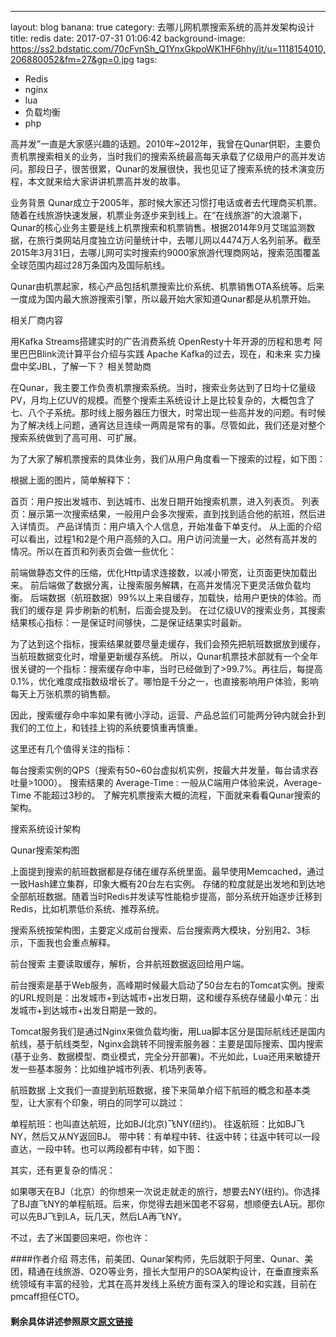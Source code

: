 ---
layout: blog
banana: true
category: 去哪儿网机票搜索系统的高并发架构设计
title:  redis
date:   2017-07-31 01:06:42
background-image: https://ss2.bdstatic.com/70cFvnSh_Q1YnxGkpoWK1HF6hhy/it/u=1118154010,206880052&fm=27&gp=0.jpg
tags:
- Redis
- nginx
- lua
- 负载均衡
- php




 高并发”一直是大家感兴趣的话题。2010年~2012年，我曾在Qunar供职，主要负责机票搜索相关的业务，当时我们的搜索系统最高每天承载了亿级用户的高并发访问。那段日子，很苦很累，Qunar的发展很快，我也见证了搜索系统的技术演变历程，本文就来给大家讲讲机票高并发的故事。

业务背景
Qunar成立于2005年，那时候大家还习惯打电话或者去代理商买机票。随着在线旅游快速发展，机票业务逐步来到线上。在“在线旅游”的大浪潮下，Qunar的核心业务主要是线上机票搜索和机票销售。根据2014年9月艾瑞监测数据，在旅行类网站月度独立访问量统计中，去哪儿网以4474万人名列前茅。截至2015年3月31日，去哪儿网可实时搜索约9000家旅游代理商网站，搜索范围覆盖全球范围内超过28万条国内及国际航线。

Qunar由机票起家，核心产品包括机票搜索比价系统、机票销售OTA系统等。后来一度成为国内最大旅游搜索引擎，所以最开始大家知道Qunar都是从机票开始。

相关厂商内容

用Kafka Streams搭建实时的广告消费系统 OpenResty十年开源的历程和思考 阿里巴巴Blink流计算平台介绍与实践 Apache Kafka的过去，现在，和未来 实力操盘中奖JBL，了解一下？
相关赞助商

 
在Qunar，我主要工作负责机票搜索系统。当时，搜索业务达到了日均十亿量级PV，月均上亿UV的规模。而整个搜索主系统设计上是比较复杂的，大概包含了七、八个子系统。那时线上服务器压力很大，时常出现一些高并发的问题。有时候为了解决线上问题，通宵达旦连续一两周是常有的事。尽管如此，我们还是对整个搜索系统做到了高可用、可扩展。

为了大家了解机票搜索的具体业务，我们从用户角度看一下搜索的过程，如下图：



根据上面的图片，简单解释下：

首页：用户按出发城市、到达城市、出发日期开始搜索机票，进入列表页。
列表页：展示第一次搜索结果，一般用户会多次搜索，直到找到适合他的航班，然后进入详情页。
产品详情页：用户填入个人信息，开始准备下单支付。
从上面的介绍可以看出，过程1和2是个用户高频的入口。用户访问流量一大，必然有高并发的情况。所以在首页和列表页会做一些优化：

前端做静态文件的压缩，优化Http请求连接数，以减小带宽，让页面更快加载出来。
前后端做了数据分离，让搜索服务解耦，在高并发情况下更灵活做负载均衡。
后端数据（航班数据）99%以上来自缓存，加载快，给用户更快的体验。而我们的缓存是  异步刷新的机制，后面会提及到。
在过亿级UV的搜索业务，其搜索结果核心指标：一是保证时间够快，二是保证结果实时最新。

为了达到这个指标，搜索结果就要尽量走缓存，我们会预先把航班数据放到缓存，当航班数据变化时，增量更新缓存系统。 所以，Qunar机票技术部就有一个全年很关键的一个指标：搜索缓存命中率，当时已经做到了>99.7%。再往后，每提高0.1%，优化难度成指数级增长了。哪怕是千分之一，也直接影响用户体验，影响每天上万张机票的销售额。

因此，搜索缓存命中率如果有微小浮动，运营、产品总监们可能两分钟内就会扑到我们的工位上，和钱挂上钩的系统要慎重再慎重。

这里还有几个值得关注的指标：

每台搜索实例的QPS（搜索有50~60台虚拟机实例，按最大并发量，每台请求吞吐量>1000）。
搜索结果的 Average-Time :  一般从C端用户体验来说，Average-Time 不能超过3秒的。
了解完机票搜索大概的流程，下面就来看看Qunar搜索的架构。

搜索系统设计架构


Qunar搜索架构图

上面提到搜索的航班数据都是存储在缓存系统里面。最早使用Memcached，通过一致Hash建立集群，印象大概有20台左右实例。 存储的粒度就是出发地和到达地全部航班数据。随着当时Redis并发读写性能稳步提高，部分系统开始逐步迁移到Redis，比如机票低价系统、推荐系统。

搜索系统按架构图，主要定义成前台搜索、后台搜索两大模块，分别用2、3标示，下面我也会重点解释。

前台搜索
主要读取缓存，解析，合并航班数据返回给用户端。

前台搜索是基于Web服务，高峰期时候最大启动了50台左右的Tomcat实例。搜索的URL规则是：出发城市+到达城市+出发日期，这和缓存系统存储最小单元：出发城市+到达城市+出发日期是一致的。

Tomcat服务我们是通过Nginx来做负载均衡，用Lua脚本区分是国际航线还是国内航线，基于航线类型，Nginx会跳转不同搜索服务器：主要是国际搜索、国内搜索(基于业务、数据模型、商业模式，完全分开部署)。不光如此，Lua还用来敏捷开发一些基本服务：比如维护城市列表、机场列表等。

航班数据
上文我们一直提到航班数据，接下来简单介绍下航班的概念和基本类型，让大家有个印象，明白的同学可以跳过：

单程航班：也叫直达航班，比如BJ(北京)飞NY(纽约)。
往返航班：比如BJ飞NY，然后又从NY返回BJ。
带中转：有单程中转、往返中转；往返中转可以一段直达，一段中转。也可以两段都有中转，如下图：

其实，还有更复杂的情况：

如果哪天在BJ（北京）的你想来一次说走就走的旅行，想要去NY(纽约)。你选择了BJ直飞NY的单程航班。后来，你觉得去趟米国老不容易，想顺便去LA玩。那你可以先BJ飞到LA，玩几天，然后LA再飞NY。

不过，去了米国要回来吧，你也许：

####作者介绍
蒋志伟，前美团、Qunar架构师，先后就职于阿里、Qunar、美团，精通在线旅游、O2O等业务，擅长大型用户的SOA架构设计，在垂直搜索系统领域有丰富的经验，尤其在高并发线上系统方面有深入的理论和实践，目前在pmcaff担任CTO。

#### 剩余具体讲述参照原文[原文链接](http://www.infoq.com/cn/articles/qunar-ticket-search-system/# "去哪儿网机票搜索系统的高并发架构设计")
